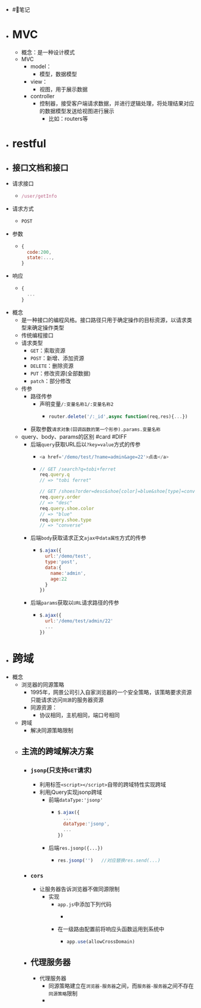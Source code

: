 - #🌈笔记
- # MVC
	- 概念：是一种设计模式
	- MVC
		- model：
			- 模型，数据模型
		- view：
			- 视图，用于展示数据
		- controller
			- 控制器，接受客户端请求数据，并进行逻辑处理，将处理结果对应的数据模型发送给视图进行展示
				- 比如：routers等
- # restful
- ## 接口文档和接口
- 请求接口
	- ```js
	  /user/getInfo
	  ```
- 请求方式
	- ```js
	  POST
	  ```
- 参数
	- ```js
	  {
	    code:200,
	    state:...,
	  }
	  ```
- 响应
	- ```js
	  {
	    ...
	  }
	  ```
- 概念
	- 是一种接口的编程风格。接口路径只用于确定操作的目标资源，以请求类型来确定操作类型
	- 传统编程接口
	- 请求类型
		- `GET`：索取资源
		- `POST`：新增、添加资源
		- `DELETE`：删除资源
		- `PUT`：修改资源(全部数据)
		- `patch`：部分修改
	- 传参
		- 路径传参
			- 声明变量`/:变量名称1/:变量名称2`
				- ```js
				  router.delete('/:_id',async function(req,res){...})
				  ```
		- 获取参数`请求对象(回调函数的第一个形参).params.变量名称`
	- query、body、params的区别 #card #DIFF
		- 后端`query`获取URL后以`?key=value`方式的传参
			- ```js
			  <a href='/demo/test/?name=admin&age=22'>点击</a>
			  ```
			- ```js
			  // GET /search?q=tobi+ferret
			  req.query.q
			  // => "tobi ferret"
			  
			  // GET /shoes?order=desc&shoe[color]=blue&shoe[type]=converse
			  req.query.order
			  // => "desc"
			  req.query.shoe.color
			  // => "blue"
			  req.query.shoe.type
			  // => "converse"
			  ```
		- 后端`body`获取请求正文`ajax中data属性`方式的传参
			- ```js
			  $.ajax({
			    url:'/demo/test',
			    type:'post',
			    data:{
			      name:'admin',
			      age:22
			    }
			  })
			  ```
		- 后端`params`获取以`URL`请求路径的传参
			- ```js
			  $.ajax({
			    url:'/demo/test/admin/22'
			    ...
			  })
			  ```
- # 跨域
- 概念
	- 浏览器的同源策略
		- 1995年，网景公司引入自家浏览器的一个安全策略，该策略要求资源只能请求访问`同源`的服务器资源
		- 同源资源：
			- 协议相同，主机相同，端口号相同
	- 跨域
		- 解决同源策略限制
	- ## 主流的跨域解决方案
		- ### `jsonp`(只支持`GET`请求)
			- 利用标签`<script></script>`自带的跨域特性实现跨域
			- 利用jQuery实现jsonp跨域
				- 前端`dataType:'jsonp'`
					- ```js
					  $.ajax({
					    ...
					    dataType:'jsonp',
					    ...
					  })
					  ```
				- 后端`res.jsonp({...})`
					- ```js
					  res.jsonp('')   //对应替换res.send(...)
					  ```
		- ### `cors`
			- 让服务器告诉浏览器不做同源限制
				- 实现
					- `app.js`中添加下列代码
						- ```js
						  ```
					- 在一级路由配置前将响应头函数运用到系统中
						- ```js
						  app.use(allowCrossDomain)
						  ```
		- ## 代理服务器
			- 代理服务器
				- 同源策略建立在`浏览器-服务器`之间，而`服务器-服务器`之间不存在`同源策略`限制
				-